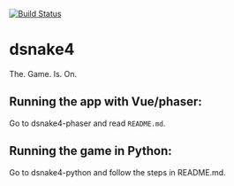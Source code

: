 [![Build Status](https://dev.azure.com/studentenhuisDS4/dsnake4/_apis/build/status/studentenhuisDS4.dsnake4?branchName=master)](https://dev.azure.com/studentenhuisDS4/dsnake4/_build/latest?definitionId=1&branchName=master)

# dsnake4
The. Game. Is. On.

## Running the app with Vue/phaser:
Go to dsnake4-phaser and read `README.md`.

## Running the game in Python:
Go to dsnake4-python and follow the steps in README.md.